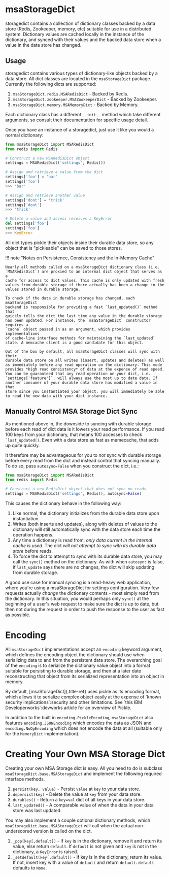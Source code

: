 # msaStorageDict

storagedict contains a collection of dictionary classes backed by a
data store (Redis, Zookeeper, memory, etc) suitable for use in a
distributed system. Dictionary values are cached locally in the instance
of the dictionary, and synced with their values and the backed
data store when a value in the data store has changed.

## Usage

storagedict contains various types of dictionary-like objects backed
by a data store. All dict classes are located in the
`msaStorageDict` package. Currently the following
dicts are supported:

1.  `msaStorageDict.redis.MSARedisDict` - Backed by Redis.
2.  `msaStorageDict.zookeeper.MSAZookeeperDict` - Backed by Zookeeper.
3.  `msaStorageDict.memory.MSAMemoryDict` - Backed by Memory.

Each dictionary class has a different `__init__` method which take
different arguments, so consult their documentation for specific usage
detail.

Once you have an instance of a storagedict, just use it like you would a
normal dictionary:

```python
from msaStorageDict import MSARedisDict
from redis import Redis

# Construct a new MSARedisDict object
settings = MSARedisDict('settings', Redis())

# Assign and retrieve a value from the dict
settings['foo'] = 'bar'
settings['foo']
>>> 'bar'

# Assign and retrieve another value
settings['dont'] = 'trick'
settings['dont']
>>> 'trick'

# Delete a value and access receives a KeyError
del settings['foo']
settings['foo']
>>> KeyError
```

All dict types pickle their objects inside their durable data store, so
any object that is \"pickleable\" can be saved to those stores.

!!! note "Notes on Persistence, Consistency and the In-Memory Cache"

    Nearly all methods called on a msaStorageDict dictionary class (i.e.
    `MSARedisDict`) are proxied to an internal dict object that serves as a
    cache for access to dict values. This cache is only updated with fresh
    values from durable storage if there actually has been a change in the
    values stored in durable storage.
    
    To check if the data in durable storage has changed, each msaStorageDict
    backend is responsible for providing a fast `last_updated()` method that
    quickly tells the dict the last time any value in the durable storage
    has been updated. For instance, the `msaStorageDict` constructor requires a
    `cache` object passed in as an argument, which provides implementations
    of cache-line interface methods for maintaining the `last_updated`
    state. A memcache client is a good candidate for this object.
    
    Out of the box by default, all msaStorageDict classes will sync with their
    durable data store on all writes (insert, updates and deletes) as well
    as immediately before any read operation on the dictionary. This mode
    provides *high read consistency* of data at the expense of read speed.
    You can be guaranteed that any read operation on your dict, i.e.
    `settings['feature']`, will always use the most up to date data. If
    another consumer of your durable data store has modified a value in that
    store since you instantiated your object, you will immediately be able
    to read the new data with your dict instance.

## Manually Control MSA Storage Dict Sync

As mentioned above in, the downside to syncing with durable storage
before each read of dict data is it lowers your read performance. If you
read 100 keys from your dictionary, that means 100 accesses to check
`` `last_updated() ``. Even with a data store as fast as memecache, that
adds up quite quickly.

It therefore may be advantageous for you to *not* sync with durable
storage before every read from the dict and instead control that syncing
manually. To do so, pass `autosync=False` when you construct the dict,
i.e.:
```python
from msaStorageDict import MSARedisDict
from redis import Redis

# Construct a new RedisDict object that does not sync on reads
settings = MSARedisDict('settings', Redis(), autosync=False)
```

This causes the dictionary behave in the following way:

1.  Like normal, the dictionary initializes from the durable data store
    upon instantiation.
2.  Writes (both inserts and updates), along with deletes of values to
    the dictionary will still automatically sync with the data store
    each time the operation happens.
3.  Any time a dictionary is read from, *only data current in the
    internal cache is used*. The dict *will not attempt to sync with its
    durable data store* before reads.
4.  To force the dict to attempt to sync with its durable data store,
    you may call the `sync()` method on the dictionary. As with when
    `autosync` is false, if `last_update` says there are no changes, the
    dict will skip updating from durable storage.

A good use case for manual syncing is a read-heavy web application,
where you\'re using a msaStorageDict for settings configuration. Very few
requests actually *change* the dictionary contents - most simply read
from the dictionary. In this situation, you would perhaps only `sync()`
at the beginning of a user\'s web request to make sure the dict is up to
date, but then not during the request in order to push the response to
the user as fast as possible.

# Encoding

All `msaStorageDict` implementations accept an `encoding` keyword argument,
which defines the encoding object the dictionary should use when
serializing data to and from the persistent data store. The overarching
goal of the `encoding` is to serialize the dictionary value object into
a format suitable for persisting to durable storage, and then at a later
date reconstructing that object from its serialized representation into
an object in memory.

By default, [msaStorageDict]{.title-ref} uses pickle as its encoding
format, which allows it to serialize complex object easily at the
expense of \`known security implications\`:security and other
limitations. See \`this IBM Developerworks\`:devworks article for an
overview of Pickle.

In addition to the built in `encoding.PickleEncoding`, `msaStorageDict`
also features `encoding.JSONEncoding` which encodes the data as JSON and
`encoding.NoOpEncoding` which does not encode the data at all (suitable
only for the `MemoryDict` implementation).


# Creating Your Own MSA Storage Dict

Creating your own MSA Storage dict is easy. All you need to do is subclass
`msaStorageDict.base.MSAStorageDict` and implement the following required
interface methods.

1.  `persist(key, value)` - Persist `value` at `key` to your data store.
2.  `depersist(key)` - Delete the value at `key` from your data store.
3.  `durables()` - Return a `key=val` dict of all keys in your data
    store.
4.  `last_updated()` - A comparable value of when the data in your data
    store was last updated.

You may also implement a couple optional dictionary methods, which
`msaStorageDict.base.MSAStorageDict` will call when the actual non-underscored
version is called on the dict.

1.  `_pop(key[,default])` - If `key` is in the dictionary, remove it and
    return its value, else return `default`. If `default` is not given
    and `key` is not in the dictionary, a `KeyError` is raised.
2.  `_setdefault(key[,default])` - If key is in the dictionary, return
    its value. If not, insert key with a value of `default` and return
    `default`. `default` defaults to `None`.